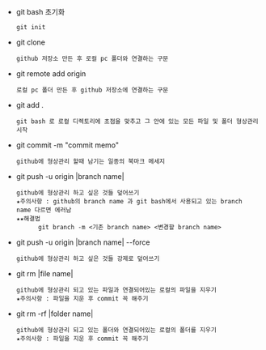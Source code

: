 - git bash 초기화

      git init

- git clone <github URL>

      github 저장소 만든 후 로컬 pc 폴더와 연결하는 구문

- git remote add origin <github URL>

      로컬 pc 폴더 만든 후 github 저장소에 연결하는 구문

- git add .

      git bash 로 로컬 디렉토리에 초점을 맞추고 그 안에 있는 모든 파일 및 폴더 형상관리 시작

- git commit -m "commit memo"

      github에 형상관리 할때 남기는 일종의 북마크 메세지

- git push -u origin |branch name|

      github에 형상관리 하고 싶은 것들 덮어쓰기
      ★주의사항 : github의 branch name 과 git bash에서 사용되고 있는 branch name 다르면 에러남
      ★★해결법
            git branch -m <기존 branch name> <변경할 branch name>

- git push -u origin |branch name| --force

      github에 형상관리 하고 싶은 것들 강제로 덮어쓰기

- git rm |file name|

      github에 형상관리 되고 있는 파일과 연결되어있는 로컬의 파일을 지우기
      ★주의사항 : 파일을 지운 후 commit 꼭 해주기

- git rm -rf |folder name|

      github에 형상관리 되고 있는 폴더와 연결되어있는 로컬의 폴더를 지우기
      ★주의사항 : 파일을 지운 후 commit 꼭 해주기